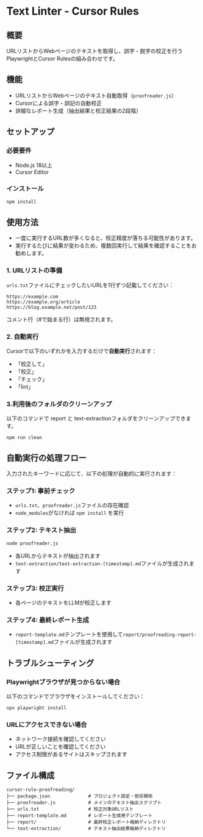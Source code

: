 # Text Linter - Cursor Rules

## 概要

URLリストからWebページのテキストを取得し、誤字・脱字の校正を行うPlaywrightとCursor Rulesの組み合わせです。

## 機能

- URLリストからWebページのテキスト自動取得（`proofreader.js`）
- Cursorによる誤字・誤記の自動校正
- 詳細なレポート生成（抽出結果と校正結果の2段階）

## セットアップ

### 必要要件

- Node.js 18以上
- Cursor Editor

### インストール

```bash
npm install
```

## 使用方法

- 一度に実行するURL数が多くなると、校正精度が落ちる可能性があります。
- 実行するたびに結果が変わるため、複数回実行して結果を確認することをお勧めします。

### 1. URLリストの準備

`urls.txt`ファイルにチェックしたいURLを1行ずつ記載してください：

```
https://example.com
https://example.org/article
https://blog.example.net/post/123
```

コメント行（#で始まる行）は無視されます。

### 2. 自動実行

Cursorで以下のいずれかを入力するだけで**自動実行**されます：

- 「校正して」
- 「校正」  
- 「チェック」
- 「lint」

### 3.利用後のフォルダのクリーンアップ
以下のコマンドで report と text-extractionフォルダをクリーンアップできます。

```
npm run clean
```

## 自動実行の処理フロー

入力されたキーワードに応じて、以下の処理が自動的に実行されます：

### ステップ1: 事前チェック
- `urls.txt`、`proofreader.js`ファイルの存在確認
- `node_modules`がなければ `npm install` を実行

### ステップ2: テキスト抽出
```bash
node proofreader.js
```
- 各URLからテキストが抽出されます
- `text-extraction/text-extraction-[timestamp].md`ファイルが生成されます

### ステップ3: 校正実行
- 各ページのテキストをLLMが校正します

### ステップ4: 最終レポート生成
- `report-template.md`テンプレートを使用して`report/proofreading-report-[timestamp].md`ファイルが生成されます


## トラブルシューティング

### Playwrightブラウザが見つからない場合

以下のコマンドでブラウザをインストールしてください：

```bash
npx playwright install
```

### URLにアクセスできない場合

- ネットワーク接続を確認してください
- URLが正しいことを確認してください
- アクセス制限があるサイトはスキップされます

## ファイル構成

```
cursor-rule-proofreading/
├── package.json              # プロジェクト設定・依存関係
├── proofreader.js            # メインのテキスト抽出スクリプト
├── urls.txt                  # 校正対象URLリスト
├── report-template.md        # レポート生成用テンプレート
├── report/                   # 最終校正レポート格納ディレクトリ
└── text-extraction/          # テキスト抽出結果格納ディレクトリ
```
